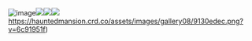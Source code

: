 ![image](https://hauntedmansion.crd.co/assets/images/gallery08/7973a791.png?v=6c91951f)![](https://hauntedmansion.crd.co/assets/images/gallery08/7275e38b.png?v=6c91951f)![]([https://hauntedmansion.crd.co/assets/images/gallery08/9130edec.png?v=6c91951f)![](https://hauntedmansion.crd.co/assets/images/gallery08/9130edec.png?v=6c91951f)https://hauntedmansion.crd.co/assets/images/gallery08/9130edec.png?v=6c91951f)

